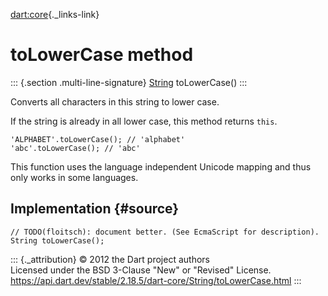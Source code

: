 [dart:core](../../dart-core/dart-core-library){._links-link}

toLowerCase method
==================

::: {.section .multi-line-signature}
[String](../string-class) toLowerCase()
:::

Converts all characters in this string to lower case.

If the string is already in all lower case, this method returns `this`.

``` {.language-dart data-language="dart"}
'ALPHABET'.toLowerCase(); // 'alphabet'
'abc'.toLowerCase(); // 'abc'
```

This function uses the language independent Unicode mapping and thus
only works in some languages.

Implementation {#source}
--------------

``` {.language-dart data-language="dart"}
// TODO(floitsch): document better. (See EcmaScript for description).
String toLowerCase();
```

::: {._attribution}
© 2012 the Dart project authors\
Licensed under the BSD 3-Clause \"New\" or \"Revised\" License.\
<https://api.dart.dev/stable/2.18.5/dart-core/String/toLowerCase.html>
:::
